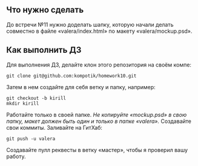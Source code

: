 ## Что нужно сделать


До встречи №11 нужно доделать шапку,
которую начали делать совместно в файле «valera/index.html»
по макету «valera/mockup.psd».



## Как выполнить ДЗ


Для выполнения ДЗ, делайте клон этого репозитория на своём компе:

```
git clone git@github.com:kompotik/homework10.git
```


Затем в нем создайте для себя ветку и папку, например:

```
git checkout -b kirill
mkdir kirill
```


Работайте только в своей папке. _Не копируйте «mockup.psd» в свою папку, макет должен быть один и только в папке «valera»._
Создавайте свои коммиты. Заливайте на ГитХаб:

```
git push -u valera
```


Создавайте пулл реквесты в ветку «мастер»,
чтобы я проверил вашу работу.
